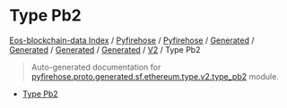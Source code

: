 # Type Pb2

[Eos-blockchain-data Index](../../../../../../../README.md#eos-blockchain-data-index) /
[Pyfirehose](../../../../../../index.md#pyfirehose) /
[Pyfirehose](../../../../../../index.md#pyfirehose) /
[Generated](../../../../index.md#generated) /
[Generated](../../../../index.md#generated) /
[Generated](../../../../index.md#generated) /
[Generated](../../../../index.md#generated) /
[V2](./index.md#v2) /
Type Pb2

> Auto-generated documentation for [pyfirehose.proto.generated.sf.ethereum.type.v2.type_pb2](https://github.com/Krow10/eos-blockchain-data/blob/main/pyfirehose/proto/generated/sf/ethereum/type/v2/type_pb2.py) module.

- [Type Pb2](#type-pb2)
